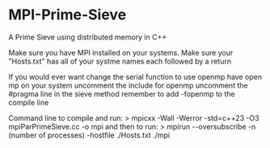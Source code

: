 
# MPI-Prime-Sieve
<p>A Prime Sieve using distributed memory in C++ 
</p>
<p>Make sure you have MPI installed on your systems.
Make sure your "Hosts.txt" has all of your systme names each followed by a return
</p>
<p>If you would ever want change the serial function to use openmp 
have open mp on your system
uncomment the include for openmp
uncomment the #pragma line in the sieve method
remember to add -fopenmp to the compile line
</p>
Command line to compile and run:
> mpicxx -Wall -Werror -std=c++23 -O3 mpiParPrimeSieve.cc -o mpi
and then to run:
> mpirun --oversubscribe -n (number of processes) -hostfile ./Hosts.txt ./mpi